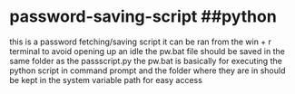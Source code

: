 # password-saving-script ##python
this is a password fetching/saving script
it can be ran from the win + r terminal to avoid opening up an idle
the pw.bat file should be saved in the same folder as the passscript.py
the pw.bat is basically for executing the python script in command prompt
and the folder where they are in should be kept in the system variable path for easy access

